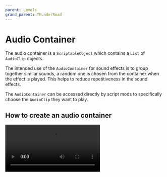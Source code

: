 ```yaml
---
parent: Levels
grand_parent: ThunderRoad
---
```

# Audio Container

The audio container is a `ScriptableObject` which contains a `List` of `AudioClip` objects.

The intended use of the `AudioContainer` for sound effects is to group together similar sounds, a random one is chosen from the container when the effect is played. This helps to reduce repetitiveness in the sound effects.

The `AudioContainer` can be accessed directly by script mods to specifically choose the `AudioClip` they want to play.

## How to create an audio container
<video autoplay="autoplay" loop="loop">
  <source src="{{ site.baseurl }}/assets/components/AudioContainer/create-audio-container.mp4" type="video/mp4">
</video>